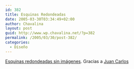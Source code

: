 ```yaml
---
id: 382
title: Esquinas Redondeadas
date: 2005-03-30T03:34:49+02:00
author: Chavalina
layout: post
guid: http://www.wp.chavalina.net/?p=382
permalink: /2005/03/30/post-382/
categories:
  - Diseño
---
```

<a href="http://pro.html.it/esempio/nifty/" target="_blank">Esquinas redondeadas sin imágenes</a>. Gracias a <a href="http://www.usalo.blogspot.com" target="_blank">Juan Carlos</a>